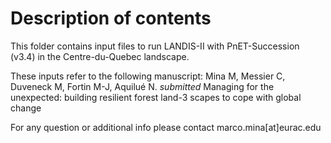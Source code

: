 # Description of contents


This folder contains input files to run LANDIS-II with PnET-Succession (v3.4) in the Centre-du-Quebec landscape.

These inputs refer to the following manuscript: 
Mina M, Messier C, Duveneck M, Fortin M-J, Aquilué N. *submitted* Managing for the unexpected: building resilient forest land-3 scapes to cope with global change

For any question or additional info please contact marco.mina[at]eurac.edu


